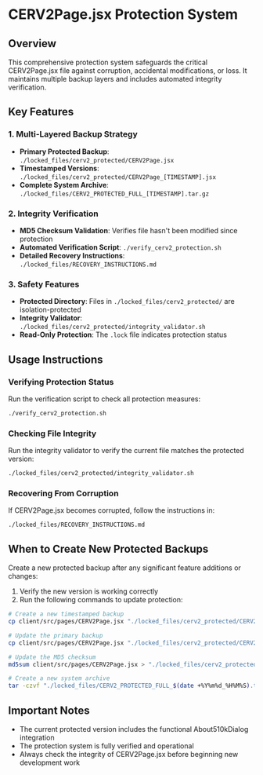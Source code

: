 # CERV2Page.jsx Protection System

## Overview
This comprehensive protection system safeguards the critical CERV2Page.jsx file against corruption, accidental modifications, or loss. It maintains multiple backup layers and includes automated integrity verification.

## Key Features

### 1. Multi-Layered Backup Strategy
- **Primary Protected Backup**: `./locked_files/cerv2_protected/CERV2Page.jsx`
- **Timestamped Versions**: `./locked_files/cerv2_protected/CERV2Page_[TIMESTAMP].jsx`
- **Complete System Archive**: `./locked_files/CERV2_PROTECTED_FULL_[TIMESTAMP].tar.gz`

### 2. Integrity Verification
- **MD5 Checksum Validation**: Verifies file hasn't been modified since protection
- **Automated Verification Script**: `./verify_cerv2_protection.sh`
- **Detailed Recovery Instructions**: `./locked_files/RECOVERY_INSTRUCTIONS.md`

### 3. Safety Features
- **Protected Directory**: Files in `./locked_files/cerv2_protected/` are isolation-protected
- **Integrity Validator**: `./locked_files/cerv2_protected/integrity_validator.sh`
- **Read-Only Protection**: The `.lock` file indicates protection status

## Usage Instructions

### Verifying Protection Status
Run the verification script to check all protection measures:
```bash
./verify_cerv2_protection.sh
```

### Checking File Integrity
Run the integrity validator to verify the current file matches the protected version:
```bash
./locked_files/cerv2_protected/integrity_validator.sh
```

### Recovering From Corruption
If CERV2Page.jsx becomes corrupted, follow the instructions in:
```
./locked_files/RECOVERY_INSTRUCTIONS.md
```

## When to Create New Protected Backups

Create a new protected backup after any significant feature additions or changes:

1. Verify the new version is working correctly
2. Run the following commands to update protection:
```bash
# Create a new timestamped backup
cp client/src/pages/CERV2Page.jsx "./locked_files/cerv2_protected/CERV2Page_$(date +%Y%m%d_%H%M%S).jsx"

# Update the primary backup
cp client/src/pages/CERV2Page.jsx "./locked_files/cerv2_protected/CERV2Page.jsx"

# Update the MD5 checksum
md5sum client/src/pages/CERV2Page.jsx > "./locked_files/cerv2_protected/CERV2Page.jsx.md5"

# Create a new system archive
tar -czvf "./locked_files/CERV2_PROTECTED_FULL_$(date +%Y%m%d_%H%M%S).tar.gz" "./locked_files/cerv2_protected/"
```

## Important Notes
- The current protected version includes the functional About510kDialog integration
- The protection system is fully verified and operational
- Always check the integrity of CERV2Page.jsx before beginning new development work